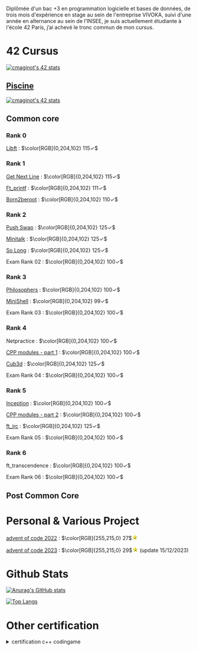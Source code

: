Diplômée d'un bac +3 en programmation logicielle et bases de données, de trois mois d'expérience en stage au sein de l'entreprise VIVOKA, suivi d'une année en alternance au sein de l'INSEE, je suis actuellement étudiante à l'école 42 Paris, j’ai achevé le tronc commun de mon cursus.

# 42 Cursus

[![cmaginot's 42 stats](https://badge.mediaplus.ma/darkblue/cmaginot)](https://github.com/oakoudad/badge42)

## [Piscine](https://github.com/Freya-Tenebrae/PiscineC)

[![cmaginot's 42 stats](https://badge42.vercel.app/api/v2/cl1s5sord008509mlo7xr33zy/stats?cursusId=9&coalitionId=piscine)](https://github.com/JaeSeoKim/badge42)

## Common core

### Rank 0

[Libft](https://github.com/Freya-Tenebrae/libft) : $\color[RGB]{0,204,102} 115✓$

### Rank 1

[Get Next Line](https://github.com/Freya-Tenebrae/Get_next_line) : $\color[RGB]{0,204,102} 115✓$

[Ft_printf](https://github.com/Freya-Tenebrae/ft_printf) : $\color[RGB]{0,204,102} 111✓$

[Born2beroot](https://github.com/Freya-Tenebrae/Born2beroot) : $\color[RGB]{0,204,102} 110✓$

### Rank 2

[Push Swap](https://github.com/Freya-Tenebrae/Push_Swap) : $\color[RGB]{0,204,102} 125✓$

[Minitalk](https://github.com/Freya-Tenebrae/Minitalk) : $\color[RGB]{0,204,102} 125✓$

[So Long](https://github.com/Freya-Tenebrae/So_Long) : $\color[RGB]{0,204,102} 125✓$

Exam Rank 02 : $\color[RGB]{0,204,102} 100✓$

### Rank 3

[Philosophers](https://github.com/Freya-Tenebrae/Philosopher) : $\color[RGB]{0,204,102} 100✓$

[MiniShell](https://github.com/Freya-Tenebrae/MiniShell) : $\color[RGB]{0,204,102} 99✓$

Exam Rank 03 : $\color[RGB]{0,204,102} 100✓$

### Rank 4

Netpractice : $\color[RGB]{0,204,102} 100✓$

[CPP modules - part 1](https://github.com/Freya-Tenebrae/cpp) : $\color[RGB]{0,204,102} 100✓$

[Cub3d](https://github.com/Freya-Tenebrae/Cub3D) : $\color[RGB]{0,204,102} 125✓$

Exam Rank 04 : $\color[RGB]{0,204,102} 100✓$

### Rank 5

[Inception](https://github.com/Freya-Tenebrae/Inception) : $\color[RGB]{0,204,102} 100✓$

[CPP modules - part 2](https://github.com/Freya-Tenebrae/cpp) : $\color[RGB]{0,204,102} 100✓$

[ft_irc](https://github.com/Freya-Tenebrae/ft_irc) : $\color[RGB]{0,204,102} 125✓$

Exam Rank 05 : $\color[RGB]{0,204,102} 100✓$

### Rank 6

ft_transcendence : $\color[RGB]{0,204,102} 100✓$

Exam Rank 06 : $\color[RGB]{0,204,102} 100✓$

## Post Common Core

# Personal & Various Project

[advent of code 2022](https://github.com/Freya-Tenebrae/adventofcode2022) : $\color[RGB]{255,215,0} 27$<img src="https://github.com/Freya-Tenebrae/adventofcode2022/blob/main/Golden_star.svg.png" data-canonical-src="https://github.com/Freya-Tenebrae/adventofcode2022/blob/main/Golden_star.svg.png" width="16" height="16" />

[advent of code 2023](https://github.com/Freya-Tenebrae/adventofcode2023) : $\color[RGB]{255,215,0} 29$<img src="https://github.com/Freya-Tenebrae/adventofcode2023/blob/main/Golden_star.svg.png" data-canonical-src="https://github.com/Freya-Tenebrae/adventofcode2022/blob/main/Golden_star.svg.png" width="16" height="16" /> (update 15/12/2023)

# Github Stats

[![Anurag's GitHub stats](https://github-readme-stats.vercel.app/api?username=Freya-Tenebrae&show_icons=true&include_all_commits=true&theme=tokyonight)](https://github.com/anuraghazra/github-readme-stats)

[![Top Langs](https://github-readme-stats.vercel.app/api/top-langs/?username=Freya-Tenebrae&layout=compact&show_icons=true&theme=tokyonight)](https://github.com/anuraghazra/github-readme-stats)

# Other certification

<details>
  <summary>certification c++ codingame</summary>
  
  ![certification c++ codingame](https://github.com/Freya-Tenebrae/Freya-Tenebrae/blob/main/Certification.png)
  
</details>

